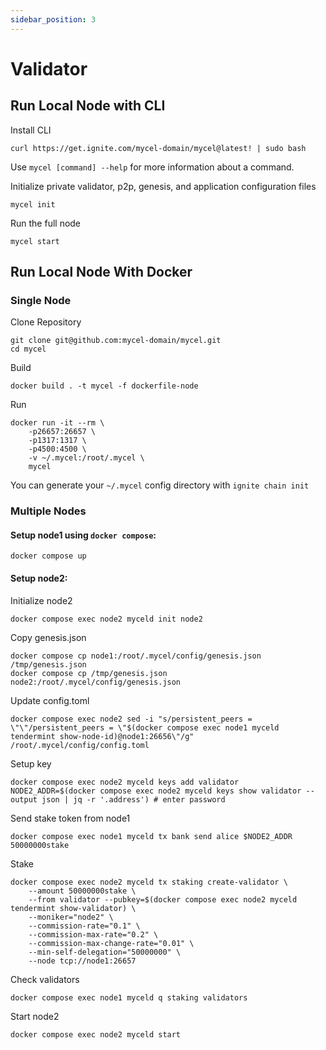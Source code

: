 ```yaml
---
sidebar_position: 3
---
```


# Validator

## Run Local Node with CLI

Install CLI

```
curl https://get.ignite.com/mycel-domain/mycel@latest! | sudo bash
```

Use `mycel [command] --help` for more information about a command.

Initialize private validator, p2p, genesis, and application configuration files

```
mycel init
```

Run the full node

```
mycel start
```

## Run Local Node With Docker

### Single Node

Clone Repository

```
git clone git@github.com:mycel-domain/mycel.git
cd mycel
```

Build

```
docker build . -t mycel -f dockerfile-node
```

Run

```
docker run -it --rm \
    -p26657:26657 \
    -p1317:1317 \
    -p4500:4500 \
    -v ~/.mycel:/root/.mycel \
    mycel
```

You can generate your `~/.mycel` config directory with `ignite chain init`

### Multiple Nodes

#### Setup node1 using `docker compose`:

```
docker compose up
```

#### Setup node2:

Initialize node2

```
docker compose exec node2 myceld init node2
```

Copy genesis.json

```
docker compose cp node1:/root/.mycel/config/genesis.json /tmp/genesis.json
docker compose cp /tmp/genesis.json node2:/root/.mycel/config/genesis.json
```

Update config.toml

```
docker compose exec node2 sed -i "s/persistent_peers = \"\"/persistent_peers = \"$(docker compose exec node1 myceld tendermint show-node-id)@node1:26656\"/g" /root/.mycel/config/config.toml
```

Setup key

```
docker compose exec node2 myceld keys add validator
NODE2_ADDR=$(docker compose exec node2 myceld keys show validator --output json | jq -r '.address') # enter password
```

Send stake token from node1

```
docker compose exec node1 myceld tx bank send alice $NODE2_ADDR 50000000stake
```

Stake

```
docker compose exec node2 myceld tx staking create-validator \
    --amount 50000000stake \
    --from validator --pubkey=$(docker compose exec node2 myceld tendermint show-validator) \
    --moniker="node2" \
    --commission-rate="0.1" \
    --commission-max-rate="0.2" \
    --commission-max-change-rate="0.01" \
    --min-self-delegation="50000000" \
    --node tcp://node1:26657
```

Check validators

```
docker compose exec node1 myceld q staking validators
```

Start node2

```
docker compose exec node2 myceld start
```
